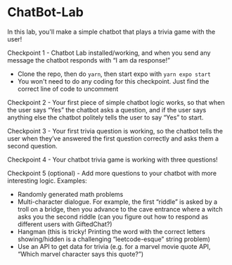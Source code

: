 # ChatBot-Lab

In this lab, you'll make a simple chatbot that plays a trivia game with the user!

Checkpoint 1 - Chatbot Lab installed/working, and when you send any message the chatbot responds with “I am da response!”
 * Clone the repo, then do `yarn`, then start expo with `yarn expo start`
 * You won't need to do any coding for this checkpoint. Just find the correct line of code to uncomment

Checkpoint 2 - Your first piece of simple chatbot logic works, so that when the user says “Yes” the chatbot asks a question, and if the user says anything else the chatbot politely tells the user to say “Yes” to start.

Checkpoint 3 - Your first trivia question is working, so the chatbot tells the user when they’ve answered the first question correctly and asks them a second question.

Checkpoint 4 - Your chatbot trivia game is working with three questions!

Checkpoint 5 (optional) - Add more questions to your chatbot with more interesting logic. Examples: 
 * Randomly generated math problems
 * Multi-character dialogue. For example, the first “riddle” is asked by a troll on a bridge, then you advance to the cave entrance where a witch asks you the second riddle (can you figure out how to respond as different users with GiftedChat?)
 * Hangman (this is tricky! Printing the word with the correct letters showing/hidden is a challenging “leetcode-esque” string problem)
 * Use an API to get data for trivia (e.g. for a marvel movie quote API, “Which marvel character says this quote?”)
